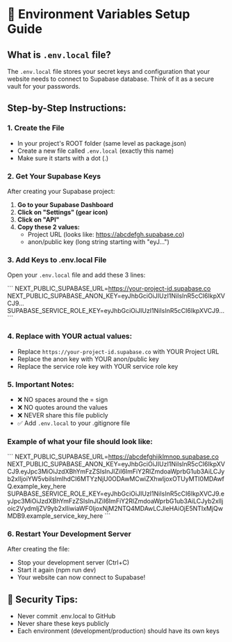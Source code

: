 # 🔧 Environment Variables Setup Guide

## What is `.env.local` file?
The `.env.local` file stores your secret keys and configuration that your website needs to connect to Supabase database. Think of it as a secure vault for your passwords.

## Step-by-Step Instructions:

### 1. Create the File
- In your project's ROOT folder (same level as package.json)
- Create a new file called `.env.local` (exactly this name)
- Make sure it starts with a dot (.)

### 2. Get Your Supabase Keys
After creating your Supabase project:

1. **Go to your Supabase Dashboard**
2. **Click on "Settings" (gear icon)**
3. **Click on "API"**
4. **Copy these 2 values:**
   - Project URL (looks like: https://abcdefgh.supabase.co)
   - anon/public key (long string starting with "eyJ...")

### 3. Add Keys to .env.local File
Open your `.env.local` file and add these 3 lines:

\`\`\`
NEXT_PUBLIC_SUPABASE_URL=https://your-project-id.supabase.co
NEXT_PUBLIC_SUPABASE_ANON_KEY=eyJhbGciOiJIUzI1NiIsInR5cCI6IkpXVCJ9...
SUPABASE_SERVICE_ROLE_KEY=eyJhbGciOiJIUzI1NiIsInR5cCI6IkpXVCJ9...
\`\`\`

### 4. Replace with YOUR actual values:
- Replace `https://your-project-id.supabase.co` with YOUR Project URL
- Replace the anon key with YOUR anon/public key
- Replace the service role key with YOUR service role key

### 5. Important Notes:
- ❌ NO spaces around the = sign
- ❌ NO quotes around the values
- ❌ NEVER share this file publicly
- ✅ Add `.env.local` to your .gitignore file

### Example of what your file should look like:
\`\`\`
NEXT_PUBLIC_SUPABASE_URL=https://abcdefghijklmnop.supabase.co
NEXT_PUBLIC_SUPABASE_ANON_KEY=eyJhbGciOiJIUzI1NiIsInR5cCI6IkpXVCJ9.eyJpc3MiOiJzdXBhYmFzZSIsInJlZiI6ImFiY2RlZmdoaWprbG1ub3AiLCJyb2xlIjoiYW5vbiIsImlhdCI6MTYzNjU0ODAwMCwiZXhwIjoxOTUyMTI0MDAwfQ.example_key_here
SUPABASE_SERVICE_ROLE_KEY=eyJhbGciOiJIUzI1NiIsInR5cCI6IkpXVCJ9.eyJpc3MiOiJzdXBhYmFzZSIsInJlZiI6ImFiY2RlZmdoaWprbG1ub3AiLCJyb2xlIjoic2VydmljZV9yb2xlIiwiaWF0IjoxNjM2NTQ4MDAwLCJleHAiOjE5NTIxMjQwMDB9.example_service_key_here
\`\`\`

### 6. Restart Your Development Server
After creating the file:
- Stop your development server (Ctrl+C)
- Start it again (npm run dev)
- Your website can now connect to Supabase!

## 🚨 Security Tips:
- Never commit .env.local to GitHub
- Never share these keys publicly
- Each environment (development/production) should have its own keys
